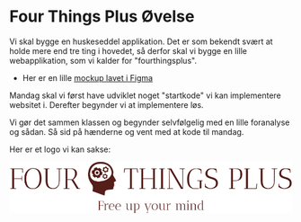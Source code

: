 # Four Things Plus Øvelse

Vi skal bygge en huskeseddel applikation. Det er som bekendt svært at holde mere end tre ting i hovedet, så derfor skal vi bygge en lille webapplikation, som  vi kalder for "fourthingsplus".

- Her er en lille [mockup lavet i Figma](https://www.figma.com/proto/EAJhgUIiODZop8WOQHplUl/Todoist?page-id=0%3A1&node-id=1%3A3&viewport=593%2C479%2C1.26&scaling=scale-down&starting-point-node-id=1%3A3)

Mandag skal vi først have udviklet noget "startkode" vi kan implementere websitet i. Derefter begynder vi at implementere løs.

 Vi gør det sammen klassen og begynder selvfølgelig med en lille foranalyse og sådan. Så sid på hænderne og vent med at kode til mandag.

Her er et logo vi kan sakse:

![FourThingsPlusLogo](./images/fourthingsplus.png)